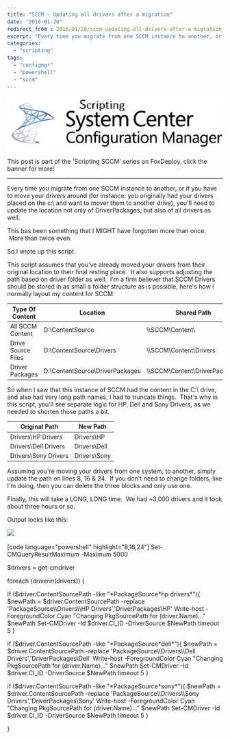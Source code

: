 ```yaml
---
title: "SCCM - Updating all drivers after a migration"
date: "2016-01-20"
redirect_from : 2016/01/20/sccm-updating-all-drivers-after-a-migration
excerpt: "Every time you migrate from one SCCM instance to another, or if you have to move your drivers around (for instance: you originally had your drivers placed on the c:\\ and want to mover them to another drive), you'll need to update the location not only of DriverPackages, but also of all drivers as well.  This post provides a powershell script to make this easy!"
categories: 
  - "scripting"
tags: 
  - "configmgr"
  - "powershell"
  - "sccm"
---
```


[![Depicts an image saying 'Scripting System Center Configuration Manager'](../series/images/series_sccm.png)](/series/LearningSCCM)

This post is part of the 'Scripting SCCM' series on FoxDeploy, click the banner for more!  

* * * 

Every time you migrate from one SCCM instance to another, or if you have to move your drivers around (for instance: you originally had your drivers placed on the c:\\ and want to mover them to another drive), you'll need to update the location not only of DriverPackages, but also of all drivers as well.

This has been something that I MIGHT have forgotten more than once.  More than twice even.

So I wrote up this script.

This script assumes that you've already moved your drivers from their original location to their final resting place.  It also supports adjusting the path based on driver folder as well.  I'm a firm believer that SCCM Drivers should be stored in as small a folder structure as is possible, here's how I normally layout my content for SCCM:

| Type Of Content | Location | Shared Path |
| --- | --- | --- |
| All SCCM Content | D:\\ContentSource | \\\\SCCM\\Content\\ |
| Drive Source Files | D:\\ContentSource\\Drivers | \\\\SCCM\\Content\\Drivers |
| Driver Packages | D:\\ContentSource\\DriverPackages | \\\\SCCM\\Content\\DriverPackages |

So when I saw that this instance of SCCM had the content in the C:\\ drive, and also had very long path names, I had to truncate things.  That's why in this script, you'll see separate logic for HP, Dell and Sony Drivers, as we needed to shorten those paths a bit.

| Original Path | New Path |
| --- | --- |
| Drivers\\HP Drivers | Drivers\\HP |
| Drivers\\Dell Drivers | Drivers\\Dell |
| Drivers\\Sony Drivers | Drivers\\Sony |

Assuming you're moving your drivers from one system, to another, simply update the path on lines 8, 16 & 24.  If you don't need to change folders, like I'm doing, then you can delete the three blocks and only use one.

Finally, this will take a LONG, LONG time.  We had ~3,000 drivers and it took about three hours or so.

Output looks like this:

![](../assets/images/2016/01/https://foxdeploy.files.wordpress.com/2016/01/img_3827.jpg)

\[code language="powershell" highlight="8,16,24"\] Set-CMQueryResultMaximum -Maximum 5000

$drivers = get-cmdriver

foreach ($driver in ($drivers)) {

If ($driver.ContentSourcePath -like &quot;\*PackageSource\*hp drivers\*&quot;){ $newPath = $driver.ContentSourcePath -replace 'PackageSource\\\\Drivers\\\\HP Drivers','DriverPackages\\HP' Write-host -ForegroundColor Cyan &quot;Changing PkgSourcePath for $($driver.Name)...&quot; $newPath Set-CMDriver -Id $driver.CI\_ID -DriverSource $NewPath timeout 5 }

If ($driver.ContentSourcePath -like &quot;\*PackageSource\*dell\*&quot;){ $newPath = $driver.ContentSourcePath -replace 'PackageSource\\\\Drivers\\\\Dell Drivers','DriverPackages\\Dell' Write-host -ForegroundColor Cyan &quot;Changing PkgSourcePath for $($driver.Name)...&quot; $newPath Set-CMDriver -Id $driver.CI\_ID -DriverSource $NewPath timeout 5 }

if ($driver.ContentSourcePath -like &quot;\*PackageSource\*sony\*&quot;){ $newPath = $driver.ContentSourcePath -replace 'PackageSource\\\\Drivers\\\\Sony Drivers','DriverPackages\\Sony' Write-host -ForegroundColor Cyan &quot;Changing PkgSourcePath for $($driver.Name)...&quot; $newPath Set-CMDriver -Id $driver.CI\_ID -DriverSource $NewPath timeout 5 }

} 
```
